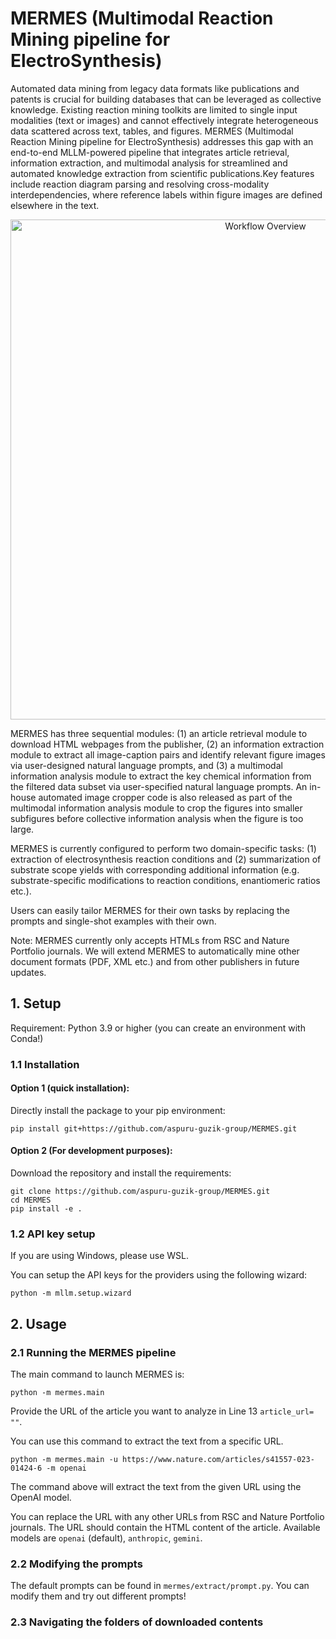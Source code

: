 # MERMES (Multimodal Reaction Mining pipeline for ElectroSynthesis)

Automated data mining from legacy data formats like publications and patents is crucial for building databases that can be leveraged as collective knowledge. Existing reaction mining toolkits are limited to single input modalities (text or images) and cannot effectively integrate heterogeneous data scattered across text, tables, and figures. MERMES (Multimodal Reaction Mining pipeline for ElectroSynthesis) addresses this gap with an end-to-end MLLM-powered pipeline that integrates article retrieval, information extraction, and multimodal analysis for streamlined and automated knowledge extraction from scientific publications.Key features include reaction diagram parsing and resolving cross-modality interdependencies, where reference labels within figure images are defined elsewhere in the text. 

<p align="center">
  <img src="https://github.com/aspuru-guzik-group/MERMES/assets/84304673/a75ed0cb-558c-4605-a9a8-d67cb7cf366e" alt="Workflow Overview" width="800"/>
</p>

MERMES has three sequential modules: (1) an article retrieval module to download HTML webpages from the publisher, (2) an information extraction module to extract all image-caption pairs and identify relevant figure images via user-designed natural language prompts, and (3) a multimodal information analysis module to extract the key chemical information from the filtered data subset via user-specified natural language prompts. An in-house automated image cropper code is also released as part of the multimodal information analysis module to crop the figures into smaller subfigures before collective information analysis when the figure is too large. 

MERMES is currently configured to perform two domain-specific tasks: (1) extraction of electrosynthesis reaction conditions and (2) summarization of substrate scope yields with corresponding additional information (e.g. substrate-specific modifications to reaction conditions, enantiomeric ratios etc.). 

Users can easily tailor MERMES for their own tasks by replacing the prompts and single-shot examples with their own. 

Note:  MERMES currently only accepts HTMLs from RSC and Nature Portfolio journals. We will extend MERMES to automatically mine other document formats (PDF, XML etc.) and from other publishers in future updates. 

## 1. Setup

Requirement: Python 3.9 or higher (you can create an environment with Conda!)

### 1.1 Installation 
#### Option 1 (quick installation):
Directly install the package to your pip environment:
```shell
pip install git+https://github.com/aspuru-guzik-group/MERMES.git
```

#### Option 2 (For development purposes):
Download the repository and install the requirements:
```shell
git clone https://github.com/aspuru-guzik-group/MERMES.git
cd MERMES
pip install -e .
```

### 1.2 API key setup

If you are using Windows, please use WSL.

You can setup the API keys for the providers using the following wizard:
```shell
python -m mllm.setup.wizard
```
## 2. Usage

### 2.1 Running the MERMES pipeline 

The main command to launch MERMES is: 
```shell
python -m mermes.main
```
Provide the URL of the article you want to analyze in Line 13 `article_url= ""`.  

You can use this command to extract the text from a specific URL.
```shell
python -m mermes.main -u https://www.nature.com/articles/s41557-023-01424-6 -m openai
```
The command above will extract the text from the given URL using the OpenAI model. 

You can replace the URL with any other URLs from RSC and Nature Portfolio journals. The URL should contain the HTML content of the article. Available models are `openai` (default), `anthropic`, `gemini`.

### 2.2 Modifying the prompts

The default prompts can be found in `mermes/extract/prompt.py`. You can modify them and try out different prompts!

### 2.3 Navigating the folders of downloaded contents

